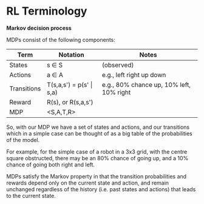 # RL Terminology

**Markov decision process**

MDPs consist of the following components:

| Term        | Notation                 | Notes                                    |
| ----------- | ------------------------ | ---------------------------------------- |
| States      | s ∈ S                    | (observed)                               |
| Actions     | a ∈ A                    | e.g., left right up down                 |
| Transitions | T(s,a,s') = p(s' \| s,a) | e.g., 80% chance up, 10% left, 10% right |
| Reward      | R(s), or R(s,a,s')       |                                          |
| MDP         | <S,A,T,R>                |                                          |

So, with our MDP we have a set of states and actions, and our transitions which in a simple case can be thought of as a big table of the probabilities of the model.

For example, for the simple case of a robot in a 3x3 grid, with the centre square obstructed, there may be an 80% chance of going up, and a 10% chance of going both right and left.

MDPs satisfy the Markov property in that the transition probabilities and rewards depend only on the current state and action, and remain unchanged regardless of the history (i.e. past states and actions) that leads to the current state.
